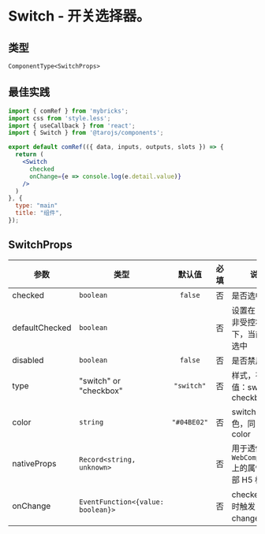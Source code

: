 # Switch - 开关选择器。

## 类型
```tsx
ComponentType<SwitchProps>
```

## 最佳实践
```jsx file="runtime.jsx"
import { comRef } from 'mybricks';
import css from 'style.less';
import { useCallback } from 'react';
import { Switch } from '@tarojs/components';

export default comRef(({ data, inputs, outputs, slots }) => {
  return (
    <Switch
      checked
      onChange={e => console.log(e.detail.value)}
    />
  )
}, {
  type: "main"
  title: "组件",
});
```

## SwitchProps

| 参数 | 类型 | 默认值 | 必填 | 说明 |
| --- | --- | :---: | :---: | --- |
| checked | `boolean` | `false` | 否 | 是否选中 |
| defaultChecked | `boolean` |  | 否 | 设置在 React 非受控状态下，当前是否选中 |
| disabled | `boolean` | `false` | 否 | 是否禁用 |
| type | "switch" or "checkbox" | `"switch"` | 否 | 样式，有效值：switch, checkbox |
| color | `string` | `"#04BE02"` | 否 | switch 的颜色，同 css 的 color |
| nativeProps | `Record<string, unknown>` |  | 否 | 用于透传 `WebComponents` 上的属性到内部 H5 标签上 |
| onChange | `EventFunction<{value: boolean}>` |  | 否 | checked 改变时触发 change 事件 |
